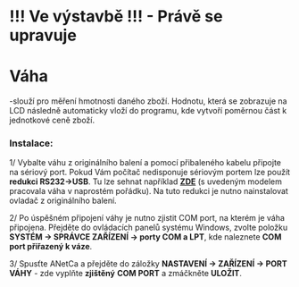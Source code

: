 # !!! Ve výstavbě !!! - Právě se upravuje

# Váha

-slouží pro měření hmotnosti daného zboží. Hodnotu, která se zobrazuje na LCD následně automaticky vloží do programu, kde vytvoří poměrnou část k jednotkové ceně zboží.

### Instalace:

1/ Vybalte váhu z originálního balení a pomocí přibaleného kabelu připojte na sériový port. Pokud Vám počítač nedisponuje sériovým portem lze použít **redukci RS232-&gt;USB**. Tu lze sehnat například [**ZDE**](http://i-tec.cz/?t=3&v=31 "RS232 to USB convertor") \(s uvedeným modelem pracovala váha v naprostém pořádku\). Na tuto redukci je nutno nainstalovat ovladač z originálního balení.

2/ Po úspěšném připojení váhy je nutno zjistit COM port, na kterém je váha připojena. Přejděte do ovládacích panelů systému Windows, zvolte položku **SYSTÉM -&gt; SPRÁVCE ZAŘÍZENÍ -&gt; porty COM a LPT**, kde naleznete **COM port přiřazený k váze**.

3/ Spusťte ANetCa a přejděte do záložky **NASTAVENÍ -&gt; ZAŘÍZENÍ -&gt; PORT VÁHY** - zde vyplňte **zjištěný** **COM PORT** a zmáčkněte **ULOŽIT**.





